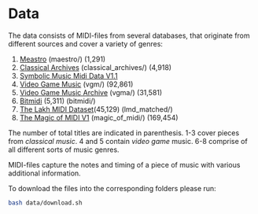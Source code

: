 # Data

The data consists of MIDI-files from several databases, that originate from different sources and
cover a variety of genres:

1. [Meastro](https://magenta.tensorflow.org/datasets/maestro) (maestro/) (1,291)
2. [Classical Archives](https://www.classicalarchives.com>) (classical_archives/) (4,918)
3. [Symbolic Music Midi Data V1.1](https://arxiv.org/pdf/1606.01368.pdf)
4. [Video Game
   Music](https://archive.org/details/video-game-music-90000-midi-files) (vgm/)
   (92,861)
5. [Video Game Music Archive](https://www.vgmusic.com/) (vgma/) (31,581)
6. [Bitmidi](https://bitmidi.com/) (5,311) (bitmidi/)
7. [The Lakh MIDI Dataset](https://colinraffel.com/projects/lmd/)(45,129) (lmd_matched/)
8. [The Magic of MIDI V1](https://archive.org/details/themagicofmidiv1) (magic_of_midi/) (169,454)

The number of total titles are indicated in parenthesis. 1-3 cover pieces from
*classical music*. 4 and 5 contain *video game* music. 6-8 comprise of all
different sorts of music genres.

MIDI-files capture the notes and timing of a piece of music with various
additional information.

To download the files into the corresponding folders please run:

```bash
bash data/download.sh
```
